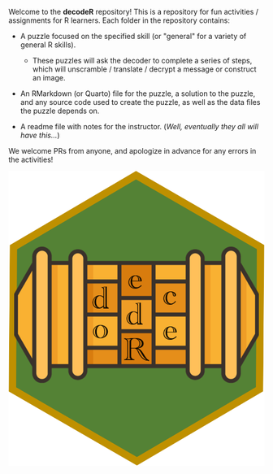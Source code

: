 Welcome to the **decodeR** repository! This is a repository for fun activities / assignments for R learners. Each folder in the repository contains: 

- A puzzle focused on the specified skill (or "general" for a variety of general R skills).
  * These puzzles will ask the decoder to complete a series of steps, which will unscramble / translate / decrypt a message or construct an image.
  
- An RMarkdown (or Quarto) file for the puzzle, a solution to the puzzle, and any source code used to create the puzzle, as well as the data files the puzzle depends on.

- A readme file with notes for the instructor.  (*Well, eventually they all will have this...*)

We welcome PRs from anyone, and apologize in advance for any errors in the activities!

![](hex/decodeR-hex.png)